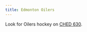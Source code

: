 ```yaml
---
title: Edmonton Oilers
---
```

Look for Oilers hockey on [CHED 630].

[CHED 630]:https://tunein.com/radio/630-CHED-s31157/
